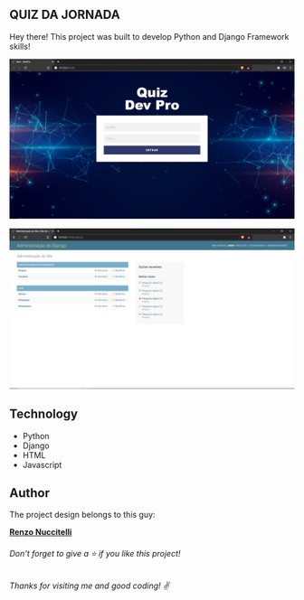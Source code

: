 ## QUIZ DA JORNADA

Hey there! This project was built to develop Python and Django Framework skills!

 ![Home Screen](https://github.com/brenogpa/quizz-da-jornada/blob/master/quiz_devpro/quiz/static/assets/img/Captura%20de%20tela%202021-01-18%20212032.png)
 
 ![](https://github.com/brenogpa/quizz-da-jornada/blob/master/quiz_devpro/quiz/static/assets/img/Captura%20de%20tela%202021-01-18%20215117.png)

## Technology 

* Python
* Django
* HTML
* Javascript

  
## Author
 The project design belongs to this guy:
 
[**Renzo Nuccitelli**](https://github.com/renzon)





###### Don't forget to give a ⭐️ if you like this project!

###### Thanks for visiting me and good coding! :v: 
